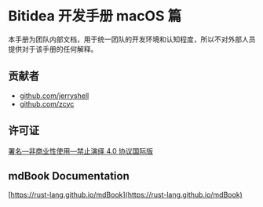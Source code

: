 # Bitidea 开发手册 macOS 篇

本手册为团队内部文档，用于统一团队的开发环境和认知程度，所以不对外部人员提供对于该手册的任何解释。

## 贡献者

- [github.com/jerryshell](https://github.com/jerryshell)
- [github.com/zcyc](https://github.com/zcyc)

## 许可证

[署名—非商业性使用—禁止演绎 4.0 协议国际版](https://creativecommons.org/licenses/by-nc-nd/4.0/)

## mdBook Documentation

[https://rust-lang.github.io/mdBook](https://rust-lang.github.io/mdBook)
